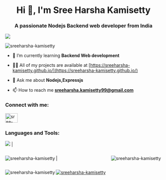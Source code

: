 <h1 align="center">Hi 👋, I'm Sree Harsha Kamisetty</h1>
<h3 align="center">A passionate Nodejs Backend web developer from India</h3>
<img src="https://media.giphy.com/media/USV0ym3bVWQJJmNu3N/giphy.gif?cid=790b7611h3jkr3c8nx3ivhm4myr1yky6gqjj57xlkswnrjda&ep=v1_gifs_search&rid=giphy.gif&ct=g">

<p align="left"> <img src="https://komarev.com/ghpvc/?username=sreeharsha-kamisetty&label=Profile%20views&color=0e75b6&style=flat" alt="sreeharsha-kamisetty" /> </p>



- 🌱 I’m currently learning **Backend Web development**

- 👨‍💻 All of my projects are available at [https://sreeharsha-kamisetty.github.io/](https://sreeharsha-kamisetty.github.io/)

- 💬 Ask me about **Nodejs,Expressjs**

- 📫 How to reach me **sreeharsha.kamisetty99@gmail.com**

<h3 align="left">Connect with me:</h3>
<p align="left">
<a href="https://linkedin.com/in/sree-harsha-kamisetty" target="blank"><img align="center" src="https://raw.githubusercontent.com/rahuldkjain/github-profile-readme-generator/master/src/images/icons/Social/linked-in-alt.svg" alt="sree-harsha-kamisetty" height="30" width="40" /></a>
</p>

<h3 align="left">Languages and Tools:</h3>

<p align="left">
  <img src="https://skillicons.dev/icons?i=nodejs,express,mongodb,js,html,css,vscode,postman,github,git,netlify,java,mysql&perline=4"> |
</p>

<div style="display: flex; flex-wrap: wrap; justify-content: space-between; align-items: flex-start;">
  <p align="left">
    <img align="left" src="https://github-readme-stats.vercel.app/api?username=sreeharsha-kamisetty&show_icons=true&locale=en" alt="sreeharsha-kamisetty" />|
  </p>
  <p>
    <img align="left" src="https://github-readme-stats.vercel.app/api/top-langs?username=sreeharsha-kamisetty&show_icons=true&locale=en&layout=compact" alt="sreeharsha-kamisetty" />
  </p>
</div>



<p align="left"><img align="left" src="https://github-readme-streak-stats.herokuapp.com/?user=sreeharsha-kamisetty&" alt="sreeharsha-kamisetty" /></p>
<p align="left"> <a href="https://github.com/ryo-ma/github-profile-trophy"><img src="https://github-profile-trophy.vercel.app/?username=sreeharsha-kamisetty" alt="sreeharsha-kamisetty" /></a> </p>
